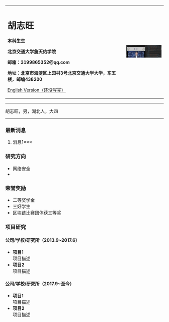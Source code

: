 <div>
<table border="0">
  <tr>
    <td width="75%">
      <h1>胡志旺</h1>
      <p><b>本科生生</b></p>
      <p><b>北京交通大学詹天佑学院</b></p>
      <p><b>邮箱：3199865352@qq.com</b></p>
      <p><b>地址：北京市海淀区上园村3号北京交通大学大学，东五楼，邮编438200</b></p>
      <p><a href="/index-en.html">English Version（还没写完）</a></p>
    </td>
    <td width="25%">
      <img src="/jjj.png" width="100%">
    </td>
  </tr>
</table>
</div>

---

胡志旺，男，湖北人，大四

---

### 最新消息
1. 消息1×××

### 研究方向
- 网络安全
- 

### 荣誉奖励
- 二等奖学金
- 三好学生
- 区块链比赛团体获三等奖

### 项目研究
#### 公司/学校/研究所（2013.9~2017.6）
- **项目1**  
项目描述
- **项目2**  
项目描述

#### 公司/学校/研究所（2017.9~至今）
- **项目1**  
项目描述
- **项目2**  
项目描述
